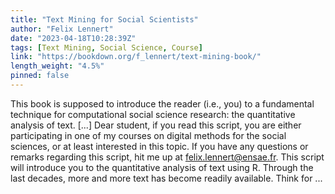 ```yaml
---
title: "Text Mining for Social Scientists"
author: "Felix Lennert"
date: "2023-04-18T10:28:39Z"
tags: [Text Mining, Social Science, Course]
link: "https://bookdown.org/f_lennert/text-mining-book/"
length_weight: "4.5%"
pinned: false
---
```


This book is supposed to introduce the reader (i.e., you) to a fundamental technique for computational social science research: the quantitative analysis of text. [...] Dear student, if you read this script, you are either participating in one of my courses on digital methods for the social sciences, or at least interested in this topic. If you have any questions or remarks regarding this script, hit me up at felix.lennert@ensae.fr. This script will introduce you to the quantitative analysis of text using R. Through the last decades, more and more text has become readily available. Think for ...
